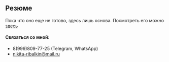 ## Резюме
Пока что оно еще не готово, здесь лишь основа.
Посмотреть его можно [здесь](https://neekit95.github.io/resume/)
  
 #### Связаться со мной:
 - 8(999)809-77-25  (Telegram, WhatsApp)
 - nikita-ribalkin@mail.ru
